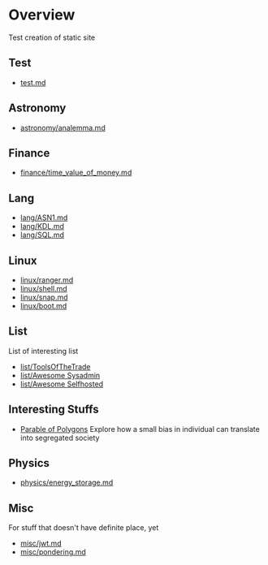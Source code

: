 # Overview

Test creation of static site

## Test
* [test.md](./notes/test.md)

## Astronomy
* [astronomy/analemma.md](./notes/astronomy/analemma.md)

## Finance
* [finance/time_value_of_money.md](./notes/finance/time_value_of_money.md)

## Lang
* [lang/ASN1.md](./notes/lang/ASN1.md)
* [lang/KDL.md](./notes/lang/KDL.md)
* [lang/SQL.md](./notes/lang/SQL.md)

## Linux
* [linux/ranger.md](./notes/linux/ranger.md)
* [linux/shell.md](./notes/linux/shell.md)
* [linux/snap.md](./notes/linux/snap.md)
* [linux/boot.md](./notes/linux/boot.md)

## List
List of interesting list
* [list/ToolsOfTheTrade](https://github.com/cjbarber/ToolsOfTheTrade)
* [list/Awesome Sysadmin](https://github.com/awesome-foss/awesome-sysadmin)
* [list/Awesome Selfhosted](https://github.com/awesome-selfhosted/awesome-selfhosted)


## Interesting Stuffs
* [Parable of Polygons](https://ncase.me/polygons/)
  Explore how a small bias in individual can translate into segregated society

## Physics
* [physics/energy_storage.md](./notes/physics/energy_storage.md)

## Misc
For stuff that doesn't have definite place, yet
* [misc/jwt.md](./notes/misc/jwt.md)
* [misc/pondering.md](./notes/misc/pondering.md)
